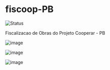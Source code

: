 # fiscoop-PB
![Status](https://img.shields.io/badge/Status-Em%20Desenvolvimento-yellow)

Fiscalizacao de Obras do Projeto Cooperar - PB

![image](https://github.com/iuryeng/fiscoop-PB/assets/38250160/c811a8bd-480d-4af3-918f-8de8cb021118)


![image](https://github.com/iuryeng/fiscoop-PB/assets/38250160/f4806e83-5210-4dac-aaea-d56d6627eb14)


![image](https://github.com/iuryeng/fiscoop-PB/assets/38250160/76513edb-0551-43fe-9cd1-9ca0b8c1ea83)



